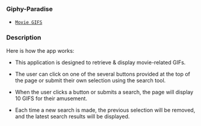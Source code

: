 ### Giphy-Paradise

* [`Movie GIFS`](Giphy-Api/index.html)

### Description
 Here is how the app works:

   * This application is designed to retrieve & display movie-related GIFs.

   * The user can click on one of the several buttons provided at the top of the page or submit their own selection using the search tool.  
   
   * When the user clicks a button or submits a search, the page will display 10 GIFS for their amusement.  

   * Each time a new search is made, the previous selection will be removed, and the latest search results will be displayed.  
